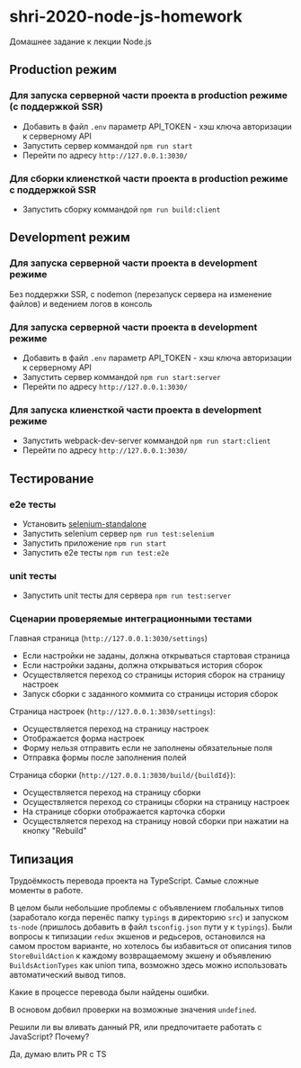 # shri-2020-node-js-homework

Домашнее задание к лекции Node.js

## Production режим

### Для запуска серверной части проекта в production режиме (c поддержкой SSR)

- Добавить в файл `.env` параметр API_TOKEN - хэш ключа авторизации к серверному API
- Запустить сервер коммандой `npm run start`
- Перейти по адресу `http://127.0.0.1:3030/`

### Для сборки клиенсткой части проекта в production режиме с поддержкой SSR

- Запустить сборку коммандой `npm run build:client`

## Development режим

### Для запуска серверной части проекта в development режиме

Без поддержки SSR, с nodemon (перезапуск сервера на изменение файлов) и ведением логов в консоль

### Для запуска серверной части проекта в development режиме

- Добавить в файл `.env` параметр API_TOKEN - хэш ключа авторизации к серверному API
- Запустить сервер коммандой `npm run start:server`
- Перейти по адресу `http://127.0.0.1:3030/`

### Для запуска клиенсткой части проекта в development режиме

- Запустить webpack-dev-server коммандой `npm run start:client`
- Перейти по адресу `http://127.0.0.1:3030/`

## Тестирование

### e2e тесты

- Установить [selenium-standalone](https://github.com/vvo/selenium-standalone#install--run)
- Запустить selenium сервер `npm run test:selenium`
- Запустить приложение `npm run start`
- Запустить e2e тесты `npm run test:e2e`

### unit тесты

- Запустить unit тесты для сервера `npm run test:server`

### Cценарии проверяемые интеграционными тестами

Главная страница (`http://127.0.0.1:3030/settings`)

- Если настройки не заданы, должна открываться стартовая страница
- Если настройки заданы, должна открываться история сборок
- Осуществляется переход со страницы история сборок на страницу настроек
- Запуск сборки с заданного коммита со страницы история сборок

Страница настроек (`http://127.0.0.1:3030/settings`):

- Осуществляется переход на страницу настроек
- Отображается форма настроек
- Форму нельзя отправить если не заполнены обязательные поля
- Отправка формы после заполнения полей

Страница сборки (`http://127.0.0.1:3030/build/{buildId}`):

- Осуществляется переход на страницу сборки
- Осуществляется переход со страницы сборки на страницу настроек
- На странице сборки отображается карточка сборки
- Осуществляется переход на страницу новой сборки при нажатии на кнопку "Rebuild"

## Типизация

Трудоёмкость перевода проекта на TypeScript. Самые сложные моменты в работе.

  В целом были небольшие проблемы с объявлением глобальных типов (заработало когда перенёс папку `typings` в директорию `src`) и запуском `ts-node` (пришлось добавить в файл `tsconfig.json` пути у к `typings`). Были вопросы к типизации `redux` экшенов и редьсеров, остановился на самом простом варианте, но хотелось бы избавиться от описания типов `StoreBuildAction` к каждому возвращаемому экшену и объявлению `BuildsActionTypes` как union типа, возможно здесь можно использовать автоматический вывод типов.

Какие в процессе перевода были найдены ошибки.

  В основом добвил проверки на возможные значения `undefined`.

Решили ли вы вливать данный PR, или предпочитаете работать с JavaScript? Почему?

  Да, думаю влить PR c TS
